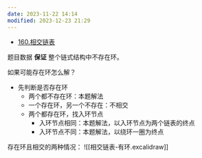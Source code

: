 ```yaml
---
date: 2023-11-22 14:14
modified: 2023-12-23 21:29
---
```


- [160.相交链表](https://leetcode.cn/problems/intersection-of-two-linked-lists/)

题目数据 **保证** 整个链式结构中不存在环。

如果可能存在环怎么解？

- 先判断是否存在环
	- 两个都不存在环：本题解法
	- 一个存在环，另一个不存在：不相交
	- 两个都存在环，找入环节点
		- 入环节点相同：本题解法，以入环节点为两个链表的终点
		- 入环节点不同：本题解法，以绕环一圈为终点

存在环且相交的两种情况：
![[相交链表-有环.excalidraw]]

